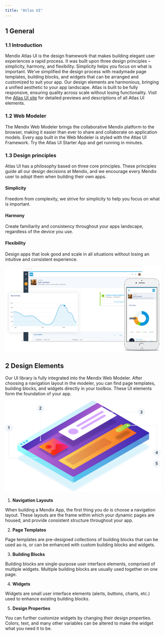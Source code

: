 ```yaml
---
title: "Atlas UI"
---
```

## 1 General
### 1.1 Introduction

Mendix Atlas UI is the design framework that makes building elegant user experiences a rapid process. It was built upon three design principles – simplicity, harmony, and flexibility. Simplicity helps you focus on what is important. We’ve simplified the design process with readymade page templates, building blocks, and widgets that can be arranged and customized to suit your app. Our design elements are harmonious, bringing a unified aesthetic to your app landscape. Atlas is built to be fully responsive, ensuring quality across scale without losing functionality. Visit the [Atlas UI site](https://atlas.mendix.com/) for detailed previews and descriptions of all Atlas UI elements.

### 1.2 Web Modeler

The Mendix Web Modeler brings the collaborative Mendix platform to the browser, making it easier than ever to share and collaborate on application models. Every app built in the Web Modeler is styled with the Atlas UI Framework. Try the Atlas UI Starter App and get running in minutes.

### 1.3 Design principles
Atlas UI has a philosophy based on three core principles. These principles guide all our design decisions at Mendix, and we encourage every Mendix user to adopt them when building their own apps.

#### Simplicity
Freedom from complexity, we strive for simplicity to help you focus on what is important.

#### Harmony
Create familiarity and consistency throughout your apps landscape, regardless of the device you use.

#### Flexibility
Design apps that look good and scale in all situations without losing an intuitive and consistent experience.

![Image of Mendix Atlas UI](attachments/howto/atlas_ui_preview.png)

## 2 Design Elements

Our UI library is fully integrated into the Mendix Web Modeler. After choosing a navigation layout in the modeler, you can find page templates, building blocks, and widgets directly in your toolbox. These UI elements form the foundation of your app.

![Image of Design elements](attachments/howto/designelements.png)

1. **Navigation Layouts**

When building a Mendix App, the first thing you do is choose a navigation layout. These layouts are the frame within which your dynamic pages are housed, and provide consistent structure throughout your app.

2. **Page Templates**

Page templates are pre-designed collections of building blocks that can be used as-is, or can be enhanced with custom building blocks and widgets.

3. **Building Blocks**

Building blocks are single-purpose user interface elements, comprised of multiple widgets. Multiple building blocks are usually used together on one page.

4. **Widgets**

Widgets are small user interface elements (alerts, buttons, charts, etc.) used to enhance existing building blocks.

5. **Design Properties**

You can further customize widgets by changing their design properties. Colors, text, and many other variables can be altered to make the widget what you need it to be.
